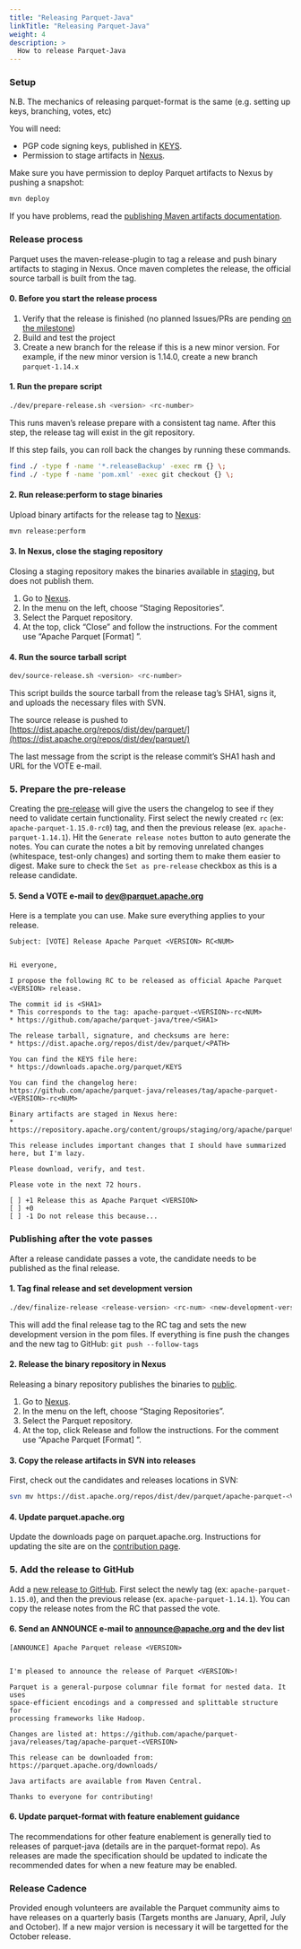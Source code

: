 ```yaml
---
title: "Releasing Parquet-Java"
linkTitle: "Releasing Parquet-Java"
weight: 4
description: >
  How to release Parquet-Java
---
```


### Setup

N.B. The mechanics of releasing parquet-format is the same (e.g. setting up keys, branching, votes, etc)

You will need: 

- PGP code signing keys, published in [KEYS](https://downloads.apache.org/parquet/KEYS).
- Permission to stage artifacts in [Nexus](https://repository.apache.org/).

Make sure you have permission to deploy Parquet artifacts to Nexus by pushing a snapshot:

```sh
mvn deploy
```

If you have problems, read the [publishing Maven artifacts documentation](https://www.apache.org/dev/publishing-maven-artifacts.html).

### Release process

Parquet uses the maven-release-plugin to tag a release and push binary artifacts to staging in Nexus. Once maven completes the release, the official source tarball is built from the tag.

#### 0\. Before you start the release process

1. Verify that the release is finished (no planned Issues/PRs are pending [on the milestone](https://github.com/apache/parquet-java/milestones)) 
1. Build and test the project 
1. Create a new branch for the release if this is a new minor version. For example, if the new minor version is 1.14.0, create a new branch `parquet-1.14.x`

#### 1\. Run the prepare script

```sh
./dev/prepare-release.sh <version> <rc-number>
```

This runs maven’s release prepare with a consistent tag name. After this step, the release tag will exist in the git repository.

If this step fails, you can roll back the changes by running these commands.

```sh
find ./ -type f -name '*.releaseBackup' -exec rm {} \;
find ./ -type f -name 'pom.xml' -exec git checkout {} \;
```

#### 2\. Run release:perform to stage binaries

Upload binary artifacts for the release tag to [Nexus](https://repository.apache.org/):

```sh
mvn release:perform
```

#### 3\. In Nexus, close the staging repository

Closing a staging repository makes the binaries available in [staging](https://repository.apache.org/content/groups/staging/org/apache/parquet/), but does not publish them.

1.  Go to [Nexus](https://repository.apache.org/).
2.  In the menu on the left, choose “Staging Repositories”.
3.  Select the Parquet repository.
4.  At the top, click “Close” and follow the instructions. For the comment use “Apache Parquet \[Format\] ”.

#### 4\. Run the source tarball script

```sh
dev/source-release.sh <version> <rc-number>
```

This script builds the source tarball from the release tag’s SHA1, signs it, and uploads the necessary files with SVN.

The source release is pushed to [https://dist.apache.org/repos/dist/dev/parquet/](https://dist.apache.org/repos/dist/dev/parquet/)

The last message from the script is the release commit’s SHA1 hash and URL for the VOTE e-mail.

### 5\. Prepare the pre-release

Creating the [pre-release](https://github.com/apache/parquet-java/releases/new) will give the users the changelog to see if they need to validate certain functionality. First select the newly created `rc` (ex: `apache-parquet-1.15.0-rc0`) tag, and then the previous release (ex. `apache-parquet-1.14.1`). Hit the `Generate release notes` button to auto generate the notes. You can curate the notes a bit by removing unrelated changes (whitespace, test-only changes) and sorting them to make them easier to digest. Make sure to check the `Set as pre-release` checkbox as this is a release candidate.

#### 5\. Send a VOTE e-mail to [dev@parquet.apache.org](mailto:dev@parquet.apache.org)

Here is a template you can use. Make sure everything applies to your release.

    Subject: [VOTE] Release Apache Parquet <VERSION> RC<NUM>


    Hi everyone,

    I propose the following RC to be released as official Apache Parquet <VERSION> release.

    The commit id is <SHA1>
    * This corresponds to the tag: apache-parquet-<VERSION>-rc<NUM>
    * https://github.com/apache/parquet-java/tree/<SHA1>

    The release tarball, signature, and checksums are here:
    * https://dist.apache.org/repos/dist/dev/parquet/<PATH>

    You can find the KEYS file here:
    * https://downloads.apache.org/parquet/KEYS

    You can find the changelog here:
    https://github.com/apache/parquet-java/releases/tag/apache-parquet-<VERSION>-rc<NUM>

    Binary artifacts are staged in Nexus here:
    * https://repository.apache.org/content/groups/staging/org/apache/parquet/

    This release includes important changes that I should have summarized here, but I'm lazy.

    Please download, verify, and test.

    Please vote in the next 72 hours.

    [ ] +1 Release this as Apache Parquet <VERSION>
    [ ] +0
    [ ] -1 Do not release this because...



### Publishing after the vote passes

After a release candidate passes a vote, the candidate needs to be published as the final release.

#### 1\. Tag final release and set development version

```sh
./dev/finalize-release <release-version> <rc-num> <new-development-version-without-SNAPSHOT-suffix>
```

This will add the final release tag to the RC tag and sets the new development version in the pom files. If everything is fine push the changes and the new tag to GitHub: `git push --follow-tags`

#### 2\. Release the binary repository in Nexus

Releasing a binary repository publishes the binaries to [public](https://repository.apache.org/content/groups/public/org/apache/parquet/).

1.  Go to [Nexus](https://repository.apache.org/).
2.  In the menu on the left, choose “Staging Repositories”.
3.  Select the Parquet repository.
4.  At the top, click Release and follow the instructions. For the comment use “Apache Parquet \[Format\] ”.

#### 3\. Copy the release artifacts in SVN into releases

First, check out the candidates and releases locations in SVN:

```sh
svn mv https://dist.apache.org/repos/dist/dev/parquet/apache-parquet-<VERSION>-rcN/ https://dist.apache.org/repos/dist/release/parquet/apache-parquet-<VERSION> -m "Parquet: Add release <VERSION>"
```

#### 4\. Update parquet.apache.org

Update the downloads page on parquet.apache.org. Instructions for updating the site are on the [contribution page](https://parquet.apache.org/docs/contribution-guidelines/contributing/).

### 5\. Add the release to GitHub

Add a [new release to GitHub](https://github.com/apache/parquet-java/releases/new). First select the newly tag (ex: `apache-parquet-1.15.0`), and then the previous release (ex. `apache-parquet-1.14.1`). You can copy the release notes from the RC that passed the vote.

#### 6\. Send an ANNOUNCE e-mail to [announce@apache.org](mailto:announce@apache.org) and the dev list

    [ANNOUNCE] Apache Parquet release <VERSION>


    I'm pleased to announce the release of Parquet <VERSION>!

    Parquet is a general-purpose columnar file format for nested data. It uses
    space-efficient encodings and a compressed and splittable structure for
    processing frameworks like Hadoop.

    Changes are listed at: https://github.com/apache/parquet-java/releases/tag/apache-parquet-<VERSION>

    This release can be downloaded from: https://parquet.apache.org/downloads/

    Java artifacts are available from Maven Central.

    Thanks to everyone for contributing!

#### 6\. Update parquet-format with feature enablement guidance

The recommendations for other feature enablement is generally tied to releases of
parquet-java (details are in the parquet-format repo).  As releases are made the
specification should be updated to indicate the recommended dates for when a new
feature may be enabled.


### Release Cadence

Provided enough volunteers are available the Parquet community aims to have
releases on a quarterly basis (Targets months are January, April, July and
October). If a new major version is necessary it will be targetted for the
October release.
